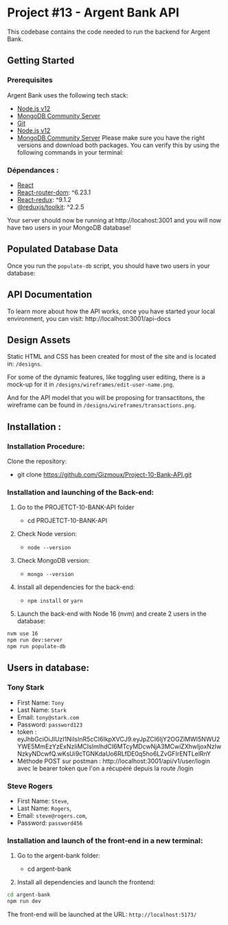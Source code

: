 # Project #13 - Argent Bank API

This codebase contains the code needed to run the backend for Argent Bank.

## Getting Started

### Prerequisites

Argent Bank uses the following tech stack:

- [Node.js v12](https://nodejs.org/en/)
- [MongoDB Community Server](https://www.mongodb.com/try/download/community)
- [Git](https://git-scm.com)
- [Node.js v12](https://nodejs.org/en/)
- [MongoDB Community Server](https://www.mongodb.com/try/download/community)
  Please make sure you have the right versions and download both packages. You can verify this by using the following commands in your terminal:

### Dépendances :

- [React](https://reactjs.org)
- [React-router-dom](https://reactrouter.com/): ^6.23.1
- [React-redux](https://react-redux.js.org/): ^9.1.2
- [@reduxjs/toolkit](https://redux-toolkit.js.org/): ^2.2.5

Your server should now be running at http://locahost:3001 and you will now have two users in your MongoDB database!

## Populated Database Data

Once you run the `populate-db` script, you should have two users in your database:

## API Documentation

To learn more about how the API works, once you have started your local environment, you can visit: http://localhost:3001/api-docs

## Design Assets

Static HTML and CSS has been created for most of the site and is located in: `/designs`.

For some of the dynamic features, like toggling user editing, there is a mock-up for it in `/designs/wireframes/edit-user-name.png`.

And for the API model that you will be proposing for transactitons, the wireframe can be found in `/designs/wireframes/transactions.png`.

## Installation :

### Installation Procedure:

Clone the repository:

- git clone https://github.com/Gizmoux/Project-10-Bank-API.git

### Installation and launching of the Back-end:

1. Go to the PROJETCT-10-BANK-API folder

   - cd PROJETCT-10-BANK-API

2. Check Node version:

   - `node --version`

3. Check MongoDB version:

   - `mongo --version`

4. Install all dependencies for the back-end:

   - `npm install` or `yarn`

5. Launch the back-end with Node 16 (nvm) and create 2 users in the database:

```bash
nvm use 16
npm run dev:server
npm run populate-db
```

## Users in database:

### Tony Stark

- First Name: `Tony`
- Last Name: `Stark`
- Email: `tony@stark.com`
- Password: `password123`
- token : eyJhbGciOiJIUzI1NiIsInR5cCI6IkpXVCJ9.eyJpZCI6IjY2OGZlMWI5NWU2YWE5MmEzYzExNzliMCIsImlhdCI6MTcyMDcwNjA3MCwiZXhwIjoxNzIwNzkyNDcwfQ.wKsUi9cTGNKdaUo6RLfDE0q5ho6LZvGFIrENTLelRnY
- Méthode POST sur postman : http://localhost:3001/api/v1/user/login avec le bearer token que l'on a récupéré depuis la route /login

### Steve Rogers

- First Name: `Steve`,
- Last Name: `Rogers`,
- Email: `steve@rogers.com`,
- Password: `password456`

### Installation and launch of the front-end in a new terminal:

1. Go to the argent-bank folder:

   - cd argent-bank

2. Install all dependencies and launch the frontend:

```bash
cd argent-bank
npm run dev
```

The front-end will be launched at the URL:
`http://localhost:5173/`
